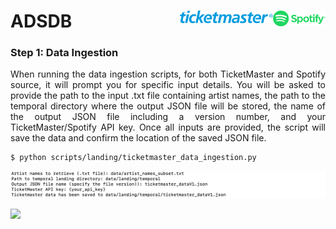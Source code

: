 # ADSDB <a href="https://github.com/evamartin1240/ADSDB"><img src="others/spotify.png" align="right" height="25" /></a> <a href="https://github.com/evamartin1240/ADSDB"><img src="others/ticketmaster.png" align="right" height="20" /></a>

### Step 1: Data Ingestion

<div style="text-align: justify;">
When running the data ingestion scripts, for both TicketMaster and Spotify source, it will prompt you for specific input details. You will be asked to provide the path to the input .txt file containing artist names, the path to the temporal directory where the output JSON file will be stored, the name of the output JSON file including a version number, and your TicketMaster/Spotify API key. Once all inputs are provided, the script will save the data and confirm the location of the saved JSON file.
</div>

```bash
$ python scripts/landing/ticketmaster_data_ingestion.py
```

![Description of the image](others/ticket_ingestion.png)

<img src="others/salida.png">


